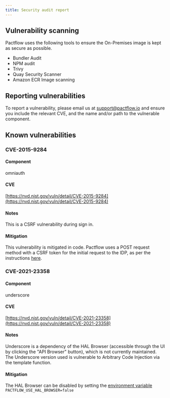 ```yaml
---
title: Security audit report
---
```


## Vulnerability scanning

Pactflow uses the following tools to ensure the On-Premises image is kept as secure as possible.

* Bundler Audit
* NPM audit
* Trivy
* Quay Security Scanner
* Amazon ECR Image scanning

## Reporting vulnerabilities

To report a vulnerability, please email us at [support@pactflow.io](mailto:support@pactflow.io) and ensure you include the relevant CVE, and the name and/or path to the vulnerable component.

## Known vulnerabilities

### CVE-2015-9284

#### Component

omniauth

#### CVE

[https://nvd.nist.gov/vuln/detail/CVE-2015-9284](https://nvd.nist.gov/vuln/detail/CVE-2015-9284)

#### Notes

This is a CSRF vulnerability during sign in. 

#### Mitigation

This vulnerability is mitigated in code. Pactflow uses a POST request method with a CSRF token for the initial request to the IDP, as per the instructions [here](https://github.com/omniauth/omniauth/wiki/Resolving-CVE-2015-9284).

### CVE-2021-23358

#### Component

underscore

#### CVE

[https://nvd.nist.gov/vuln/detail/CVE-2021-23358](https://nvd.nist.gov/vuln/detail/CVE-2021-23358)

#### Notes

Underscore is a dependency of the HAL Browser (accessible through the UI by clicking the "API Browser" button), which is not currently maintained. The Underscore version used is vulnerable to Arbitrary Code Injection via the template function.

#### Mitigation

The HAL Browser can be disabled by setting the [environment variable](/docs/on-premises/environment-variables#pactflow_use_hal_browser) `PACTFLOW_USE_HAL_BROWSER=false` 


